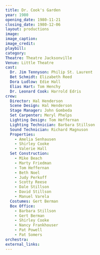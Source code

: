 ```yaml
---
title: Dr. Cook's Garden
year: 1980
opening_date: 1980-11-21
closing_date: 1980-12-06
layout: productions
image:
image_caption:
image_credit:
playbill: 
category: 
Theatre: Theatre Jacksonville
Venue: Little Theatre
cast:
  Dr. Jim Tennyson: Philip St. Laurent
  Bet Schmidt: Elizabeth Reed
  Dora Ludlow: Edie Hall
  Elias Hart: Tom Henchy
  Dr. Leonard Cook: Harrold Edris
crew:
  Director: Hal Henderson
  Scene Design: Hal Henderson
  Stage Manager: John Gombeda
  Set Carpenter: Meryl Phelps
  Lighting Design: Tom Heffernan
  Lighting Technician: Barbara Stillson
  Sound Technician: Richard Magnuson
  Properties:
    - Amelia Senhausen
    - Shirley Cooke
    - Valerie Hall
  Set Construction:
    - Mike Beach
    - Marty Friedman
    - Tom Heffernan
    - Beth Noel
    - Judy Perkoff
    - Scotty Reese
    - Dale Stillson
    - David Stillson
    - Manuel Varela
  Costumes: Gert Berman
  Box Office:
    - Barbara Stillson
    - Gert Berman
    - Shirley Cooke
    - Nancy Frankhouser
    - Pat Powell
    - Pat Somers
orchestra:
external_links:
---
```

